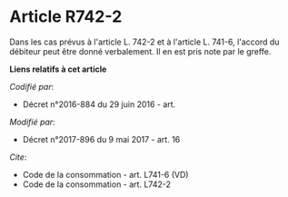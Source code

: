 # Article R742-2

Dans les cas prévus à l'article L. 742-2 et à l'article L. 741-6, l'accord du débiteur peut être donné verbalement. Il en est
pris note par le greffe.

**Liens relatifs à cet article**

_Codifié par_:

  - Décret n°2016-884 du 29 juin 2016 - art.

_Modifié par_:

  - Décret n°2017-896 du 9 mai 2017 - art. 16

_Cite_:

  - Code de la consommation - art. L741-6 (VD)
  - Code de la consommation - art. L742-2
